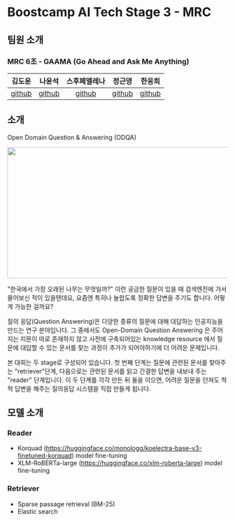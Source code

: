 # Boostcamp AI Tech Stage 3 - MRC

## 팀원 소개

### MRC 6조 - GAAMA (Go Ahead and Ask Me Anything)

|                김도윤                |                나윤석                |             스후페엘레나             |                정근영                 |                 한웅희                 |
| :----------------------------------: | :----------------------------------: | :----------------------------------: | :-----------------------------------: | :------------------------------------: |
| [github](https://github.com/ddoyoon) | [github](https://github.com/alinghi) | [github](https://github.com/sheikra) | [github](https://github.com/GY-Jeong) | [github](https://github.com/dndgml913) |


## 소개

Open Domain Question & Answering (ODQA)

<center><img src="https://user-images.githubusercontent.com/28976984/119233396-cff49080-bb63-11eb-9b64-ccdae20df166.png" width="700" height="300"></center>

"한국에서 가장 오래된 나무는 무엇일까?" 이런 궁금한 질문이 있을 때 검색엔진에 가서 물어보신 적이 있을텐데요, 요즘엔 특히나 놀랍도록 정확한 답변을 주기도 합니다. 어떻게 가능한 걸까요?

질의 응답(Question Answering)은 다양한 종류의 질문에 대해 대답하는 인공지능을 만드는 연구 분야입니다. 그 중에서도 Open-Domain Question Answering 은 주어지는 지문이 따로 존재하지 않고 사전에 구축되어있는 knowledge resource 에서 질문에 대답할 수 있는 문서를 찾는 과정이 추가가 되어야하기에 더 어려운 문제입니다.

본 대회는 두 stage로 구성되어 있습니다. 첫 번째 단계는 질문에 관련된 문서를 찾아주는 "retriever"단계, 다음으로는 관련된 문서를 읽고 간결한 답변을 내보내 주는 "reader" 단계입니다. 이 두 단계를 각각 만든 뒤 둘을 이으면, 어려운 질문을 던져도 척척 답변을 해주는 질의응답 시스템을 직접 만들게 됩니다.

## 모델 소개

### Reader

- Korquad (https://huggingface.co/monologg/koelectra-base-v3-finetuned-korquad) model fine-tuning
- XLM-RoBERTa-large (https://huggingface.co/xlm-roberta-large) model fine-tuning

### Retriever

- Sparse passage retrieval (BM-25)
- Elastic search
